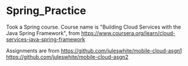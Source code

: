 # Spring_Practice

Took a Spring course. 
Course name is "Building Cloud Services with the Java Spring Framework", from
https://www.coursera.org/learn/cloud-services-java-spring-framework

Assignments are from
https://github.com/juleswhite/mobile-cloud-asgn1
https://github.com/juleswhite/mobile-cloud-asgn2
